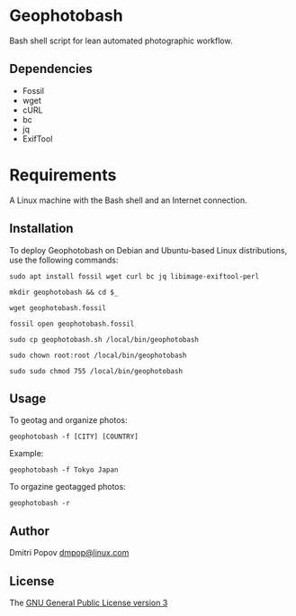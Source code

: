 # Geophotobash

Bash shell script for lean automated photographic workflow.

## Dependencies

- Fossil
- wget
- cURL
- bc
- jq
- ExifTool

# Requirements

A Linux machine with the Bash shell and an Internet connection.

## Installation

To deploy Geophotobash on Debian and Ubuntu-based Linux distributions, use the following commands:

`sudo apt install fossil wget curl bc jq libimage-exiftool-perl`

`mkdir geophotobash && cd $_`

`wget geophotobash.fossil`

`fossil open geophotobash.fossil`

`sudo cp geophotobash.sh /local/bin/geophotobash`

`sudo chown root:root /local/bin/geophotobash`

`sudo sudo chmod 755 /local/bin/geophotobash`

## Usage

To geotag and organize photos:

`geophotobash -f [CITY] [COUNTRY]`

Example:

`geophotobash -f Tokyo Japan`

To orgazine geotagged photos:

`geophotobash -r`

## Author

Dmitri Popov [dmpop@linux.com](mailto:dmpop@linux.com)

## License

The [GNU General Public License version 3](http://www.gnu.org/licenses/gpl-3.0.en.html)
 
